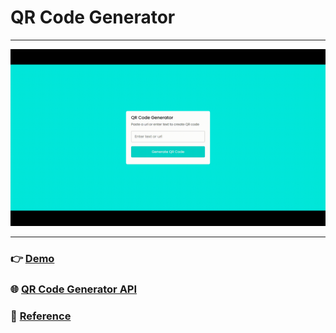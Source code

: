 # QR Code Generator

---

![](demo/demo.gif)

---

### 👉 [Demo](https://jackworld99.github.io/QR-Code-Generator/index.html "Show index.html")

### 🌐 [QR Code Generator API](https://www.coingecko.com/en/api/documentation "API documentation")

### 🚩 [Reference](https://youtu.be/pv5K28zVepE "Reference")
